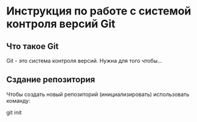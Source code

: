 # **Инструкция по работе с системой контроля версий Git** 

## Что такое Git

Git - это система контроля версий. Нужна для того чтобы...

## Сздание репозитория

Чтобы создать новый репозиторий (инициализировать) использовать команду:

 git init
 